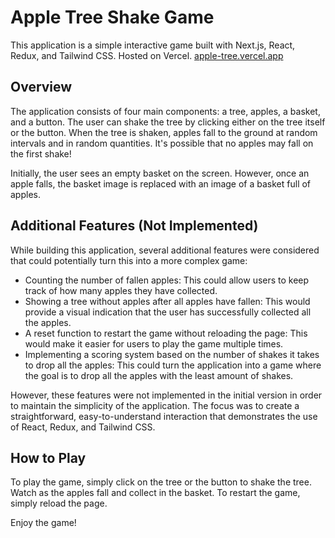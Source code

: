 # Apple Tree Shake Game

This application is a simple interactive game built with Next.js, React, Redux, and Tailwind CSS. Hosted on Vercel.
[apple-tree.vercel.app](apple-tree.vercel.app)

## Overview

The application consists of four main components: a tree, apples, a basket, and a button. The user can shake the tree by clicking either on the tree itself or the button. When the tree is shaken, apples fall to the ground at random intervals and in random quantities. It's possible that no apples may fall on the first shake!

Initially, the user sees an empty basket on the screen. However, once an apple falls, the basket image is replaced with an image of a basket full of apples.

## Additional Features (Not Implemented)

While building this application, several additional features were considered that could potentially turn this into a more complex game:

- Counting the number of fallen apples: This could allow users to keep track of how many apples they have collected.
- Showing a tree without apples after all apples have fallen: This would provide a visual indication that the user has successfully collected all the apples.
- A reset function to restart the game without reloading the page: This would make it easier for users to play the game multiple times.
- Implementing a scoring system based on the number of shakes it takes to drop all the apples: This could turn the application into a game where the goal is to drop all the apples with the least amount of shakes.

However, these features were not implemented in the initial version in order to maintain the simplicity of the application. The focus was to create a straightforward, easy-to-understand interaction that demonstrates the use of React, Redux, and Tailwind CSS.

## How to Play

To play the game, simply click on the tree or the button to shake the tree. Watch as the apples fall and collect in the basket. To restart the game, simply reload the page.

Enjoy the game!
